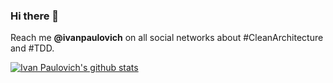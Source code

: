 ### Hi there 👋

Reach me **@ivanpaulovich** on all social networks about #CleanArchitecture and #TDD.

[![Ivan Paulovich's github stats](https://github-readme-stats.vercel.app/api?username=ivanpaulovich&show_icons=true)](https://paulovich.net)
